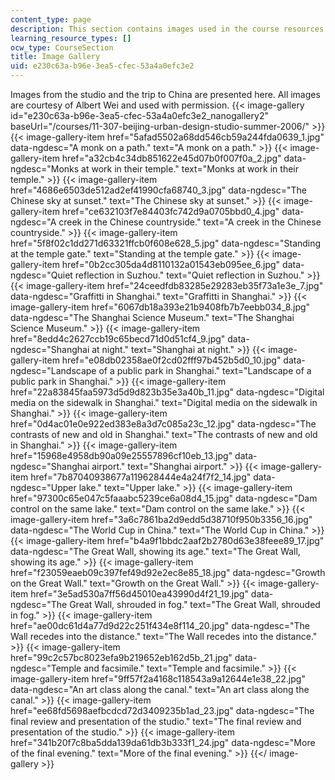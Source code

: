 ```yaml
---
content_type: page
description: This section contains images used in the course resources.
learning_resource_types: []
ocw_type: CourseSection
title: Image Gallery
uid: e230c63a-b96e-3ea5-cfec-53a4a0efc3e2
---
```


Images from the studio and the trip to China are presented here. All images are courtesy of Albert Wei and used with permission.
{{< image-gallery id="e230c63a-b96e-3ea5-cfec-53a4a0efc3e2_nanogallery2" baseUrl="/courses/11-307-beijing-urban-design-studio-summer-2006/" >}}
{{< image-gallery-item href="5afad5502a68dd546cb59a244fda0639_1.jpg" data-ngdesc="A monk on a path." text="A monk on a path." >}}
{{< image-gallery-item href="a32cb4c34db851622e45d07b0f007f0a_2.jpg" data-ngdesc="Monks at work in their temple." text="Monks at work in their temple." >}}
{{< image-gallery-item href="4686e6503de512ad2ef41990cfa68740_3.jpg" data-ngdesc="The Chinese sky at sunset." text="The Chinese sky at sunset." >}}
{{< image-gallery-item href="ce632103f7e84403fc742d9a0705bbd0_4.jpg" data-ngdesc="A creek in the Chinese countryside." text="A creek in the Chinese countryside." >}}
{{< image-gallery-item href="5f8f02c1dd271d63321ffcb0f608e628_5.jpg" data-ngdesc="Standing at the temple gate." text="Standing at the temple gate." >}}
{{< image-gallery-item href="0b2cc305da4d8110132a01543eb095ee_6.jpg" data-ngdesc="Quiet reflection in Suzhou." text="Quiet reflection in Suzhou." >}}
{{< image-gallery-item href="24ceedfdb83285e29283eb35f73a1e3e_7.jpg" data-ngdesc="Graffitti in Shanghai." text="Graffitti in Shanghai." >}}
{{< image-gallery-item href="6067db18a393e21b9408fb7b7eebb034_8.jpg" data-ngdesc="The Shanghai Science Museum." text="The Shanghai Science Museum." >}}
{{< image-gallery-item href="8edd4c2627ccb19c65becd71d0d51cf4_9.jpg" data-ngdesc="Shanghai at night." text="Shanghai at night." >}}
{{< image-gallery-item href="e08db02358ae0f2cd02fff97b452b5d0_10.jpg" data-ngdesc="Landscape of a public park in Shanghai." text="Landscape of a public park in Shanghai." >}}
{{< image-gallery-item href="22a83845faa5973d5d9d823b35e3a40b_11.jpg" data-ngdesc="Digital media on the sidewalk in Shanghai." text="Digital media on the sidewalk in Shanghai." >}}
{{< image-gallery-item href="0d4ac01e0e922ed383e8a3d7c085a23c_12.jpg" data-ngdesc="The contrasts of new and old in Shanghai." text="The contrasts of new and old in Shanghai." >}}
{{< image-gallery-item href="15968e4958db90a09e25557896cf10eb_13.jpg" data-ngdesc="Shanghai airport." text="Shanghai airport." >}}
{{< image-gallery-item href="7b87040938677a119628444e4a24f7f2_14.jpg" data-ngdesc="Upper lake." text="Upper lake." >}}
{{< image-gallery-item href="97300c65e047c5faaabc5239ce6a08d4_15.jpg" data-ngdesc="Dam control on the same lake." text="Dam control on the same lake." >}}
{{< image-gallery-item href="3a6c7861ba2d9edd5d38710f950b3356_16.jpg" data-ngdesc="The World Cup in China." text="The World Cup in China." >}}
{{< image-gallery-item href="b4a9f1bbdc2aaf2b2780d63e38feee89_17.jpg" data-ngdesc="The Great Wall, showing its age." text="The Great Wall, showing its age." >}}
{{< image-gallery-item href="f23059eaeb09c397fef49d92e2ec8e85_18.jpg" data-ngdesc="Growth on the Great Wall." text="Growth on the Great Wall." >}}
{{< image-gallery-item href="3e5ad530a7ff56d45010ea43990d4f21_19.jpg" data-ngdesc="The Great Wall, shrouded in fog." text="The Great Wall, shrouded in fog." >}}
{{< image-gallery-item href="ae00dc61d4a77d9d22c251f434e8f114_20.jpg" data-ngdesc="The Wall recedes into the distance." text="The Wall recedes into the distance." >}}
{{< image-gallery-item href="99c2c57bc8023efa9b219652eb162d5b_21.jpg" data-ngdesc="Temple and facsimile." text="Temple and facsimile." >}}
{{< image-gallery-item href="9ff57f2a4168c118543a9a12644e1e38_22.jpg" data-ngdesc="An art class along the canal." text="An art class along the canal." >}}
{{< image-gallery-item href="ee68fd5698aefbcdcd72d3409235b1ad_23.jpg" data-ngdesc="The final review and presentation of the studio." text="The final review and presentation of the studio." >}}
{{< image-gallery-item href="341b20f7c8ba5dda139da61db3b333f1_24.jpg" data-ngdesc="More of the final evening." text="More of the final evening." >}}
{{</ image-gallery >}}